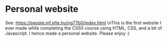 # Personal website
See: https://people.inf.elte.hu/ng77b0/index.html 
\nThis is the first website I ever made while completing the CS50 course using HTML, CSS, and a bit of Javascript. I hence made a personal website. Please enjoy :)
